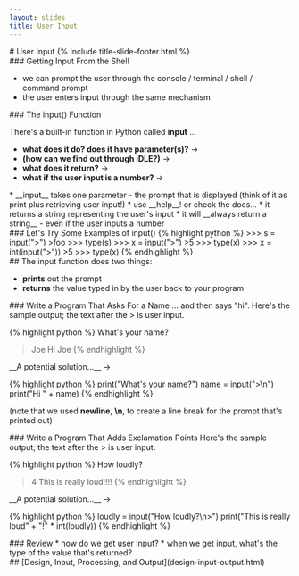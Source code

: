 ```yaml
---
layout: slides
title: User Input 
---
```


<section markdown="block" class="title-slide">
# User Input
{% include title-slide-footer.html %}
</section>

<section markdown="block">
### Getting Input From the Shell

* we can prompt the user through the console / terminal / shell / command prompt
* the user enters input through the same mechanism
</section>

<section markdown="block">
### The input() Function

There's a built-in function in Python called __input__ ...

* __what does it do? does it have parameter(s)?__ &rarr;
* __(how can we find out through IDLE?)__ &rarr;
* __what does it return?__ &rarr;
* __what if the user input is a number?__ &rarr;

<div class="incremental" markdown="block">
* __input__ takes one parameter - the prompt that is displayed (think of it as print plus retrieving user input!) 
* use __help__! or check the docs...
* it returns a string representing the user's input
* it will __always return a string__ - even if the user inputs a number
</div>
</section>

<section markdown="block">
### Let's Try Some Examples of input()
{% highlight python %}
>>> s = input(">")
>foo
>>> type(s)
<class 'str'>
>>> x = input(">")
>5
>>> type(x)
<class 'str'>
>>> x = int(input(">"))
>5
>>> type(x)
<class 'int'>
{% endhighlight %}

</section>

<section markdown="block">
## The input function does two things: 

* __prints__ out the prompt
* __returns__ the value typed in by the user back to your program

</section>

<section markdown="block">
### Write a Program That Asks For a Name
... and then says "hi".  Here's the sample output; the text after the &gt; is user input.

{% highlight python %}
What's your name?
>Joe
Hi Joe
{% endhighlight %}
<div class="incremental" markdown="block">
__A potential solution...__ &rarr;

{% highlight python %}
print("What's your name?")
name = input(">\n")
print("Hi " + name)
{% endhighlight %}

(note that we used __newline__, __\n__, to create a line break for the prompt that's printed out)
</div>
</section>

<section markdown="block">
### Write a Program That Adds Exclamation Points
Here's the sample output; the text after the &gt; is user input.

{% highlight python %}
How loudly?
>4
This is really loud!!!!
{% endhighlight %}
<div class="incremental" markdown="block">
__A potential solution...__ &rarr;

{% highlight python %}
loudly = input("How loudly?\n>")
print("This is really loud" + "!" * int(loudly))
{% endhighlight %}
</div>
</section>

<section markdown="block">
### Review
* how do we get user input?
* when we get input, what's the type of the value that's returned?
</section>

<section markdown="block">
## [Design, Input, Processing, and Output](design-input-output.html)
</section>
